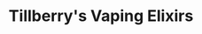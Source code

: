 ---
title: "Tillberry's Vaping Elixirs"
url: /indianapolis/tillberrys-vaping-elixirs/
shop: tobacco
---